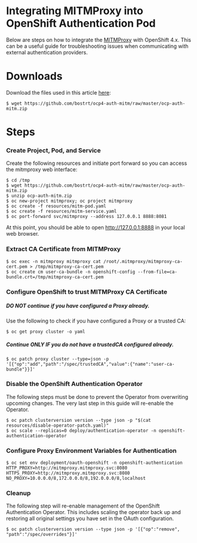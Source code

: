# Integrating MITMProxy into OpenShift Authentication Pod

Below are steps on how to integrate the [MITMProxy](https://mitmproxy.org) with OpenShift 4.x. This can be a useful guide for troubleshooting issues when communicating with external authentication providers.

# Downloads
Download the files used in this article [here](https://github.com/bostrt/ocp4-auth-mitm/raw/master/ocp-auth-mitm.zip):

~~~
$ wget https://github.com/bostrt/ocp4-auth-mitm/raw/master/ocp-auth-mitm.zip
~~~

# Steps
### Create Project, Pod, and Service
Create the following resources and initiate port forward so you can access the mitmproxy web interface:

~~~
$ cd /tmp
$ wget https://github.com/bostrt/ocp4-auth-mitm/raw/master/ocp-auth-mitm.zip
$ unzip ocp-auth-mitm.zip
$ oc new-project mitmproxy; oc project mitmproxy
$ oc create -f resources/mitm-pod.yaml
$ oc create -f resources/mitm-service.yaml
$ oc port-forward svc/mitmproxy --address 127.0.0.1 8888:8081
~~~

At this point, you should be able to open <http://127.0.0.1:8888> in your local web browser.

### Extract CA Certificate from MITMProxy

~~~
$ oc exec -n mitmproxy mitmproxy cat /root/.mitmproxy/mitmproxy-ca-cert.pem > /tmp/mitmproxy-ca-cert.pem
$ oc create cm user-ca-bundle -n openshift-config --from-file=ca-bundle.crt=/tmp/mitmproxy-ca-cert.pem
~~~

### Configure OpenShift to trust MITMProxy CA Certificate
##### *DO NOT* continue if you have configured a Proxy already.
Use the following to check if you have configured a Proxy or a trusted CA:

~~~
$ oc get proxy cluster -o yaml
~~~

##### Continue *ONLY IF* you do not have a trustedCA configured already.

~~~
$ oc patch proxy cluster --type=json -p '[{"op":"add","path":"/spec/trustedCA","value":{"name":"user-ca-bundle"}}]'
~~~

### Disable the OpenShift Authentication Operator
The following steps must be done to prevent the Operator from overwriting upcoming changes. The very last step in this guide will re-enable the Operator.

~~~
$ oc patch clusterversion version --type json -p "$(cat resources/disable-operator-patch.yaml)"
$ oc scale --replicas=0 deploy/authentication-operator -n openshift-authentication-operator
~~~

### Configure Proxy Environment Variables for Authentication

~~~
$ oc set env deployment/oauth-openshift -n openshift-authentication HTTP_PROXY=http://mitmproxy.mitmproxy.svc:8080 HTTPS_PROXY=http://mitmproxy.mitmproxy.svc:8080 NO_PROXY=10.0.0.0/8,172.0.0.0/8,192.0.0.0/8,localhost
~~~

### Cleanup
The following step will re-enable management of the OpenShift Authentication Operator. This includes scaling the operator back up and restoring all original settings you have set in the OAuth configuration.

~~~
$ oc patch clusterversion version --type json -p '[{"op":"remove", "path":"/spec/overrides"}]'
~~~
